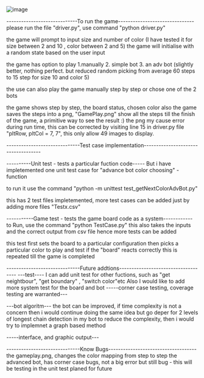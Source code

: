
![image](https://user-images.githubusercontent.com/44415943/127445623-408589f5-35b3-465d-81f4-f9063f4ef09f.png)

-----------------------------To run the game-------------------------------
please run the file "driver.py", use command
"python driver.py"

the game will prompt to input size and number of color (I have tested it for size between 2 and 10 , color between 2 and 5)
the game will initialise with a random state based on the user input

the game has option to play
1.manually 2. simple bot 3. an adv bot (slightly better, nothing perfect. but reduced random picking from average 60 steps to 15 step for size 10 and color 5)

the use can also play the game manually step by step
or chose one of the 2 bots

the game shows step by step, the board status, chosen color
also the game saves the steps into a png, "GamePlay.png"
show all the steps till the finish of the game, a primitive way to see the result :)
the png my cause error during run time, this can be corrected by visiting line 15 in driver.py file
"pltRow, pltCol = 7, 7", this only allow 49 images to display.


------------------------------Test case implementation------------------------------------

----------Unit test - tests a particular fuction code-----
But i have impletemented one unit test case for "advance bot color choosing" - function

to run it use the command "python -m unittest test_getNextColorAdvBot.py"

this has 2 test files impletemented, more test cases can be added just by adding more files "Testx.csv"

-----------Game test - tests the game board code as a system------------
to Run, use the command "python TestCase.py"
this also takes the inputs and the correct output from csv file
hence more tests can be added

this test first sets the board to a particular configuration
then picks a particular color to play and test if the "board" reacts correctly
this is repeated till the game is completed

------------------------------Future addtions------------------------------------
---test----
I can add unit test for other fuctions, such as "get neightbour", "get boundary" , "switch color"etc
Also I would like to add more system test for the board and bot
-----corner case testing, coverage testing are warranted---

---bot algoritm---
the bot can be improved,
if time complexity is not a concern then i would continue doing the same idea but go deper for 2 levels of
longest chain detection in my bot
to reduce the complexity, then i would try to implemnet a graph based method

-----interface, and graphic output---

------------------------------Know Bugs------------------------------------
the gameplay.png, changes the color mapping from step to step
the advanced bot, has corner case bugs, not a big error but still bug - this will be testing in the unit test planed for future
